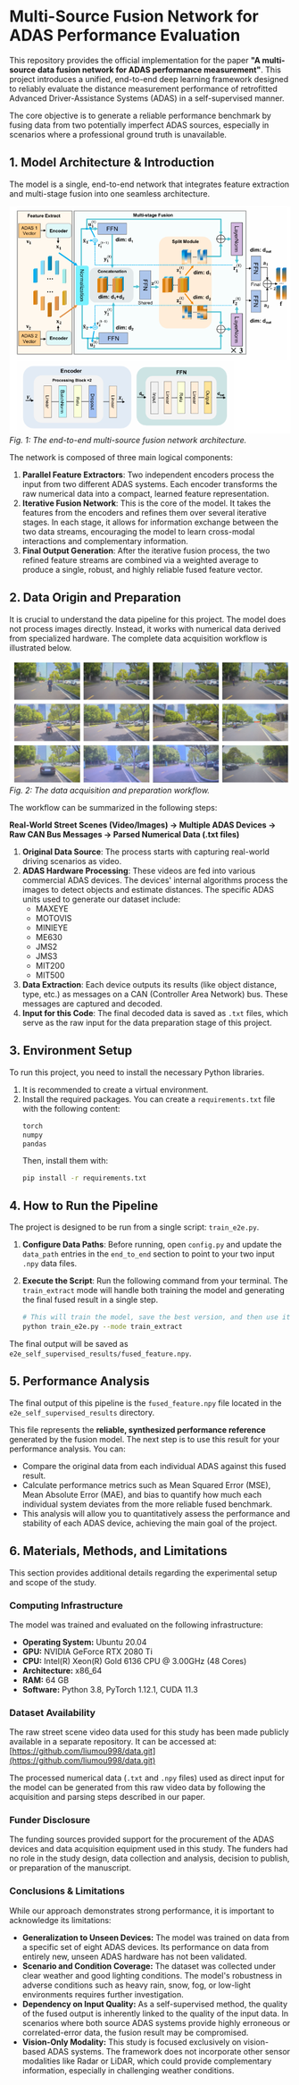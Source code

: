 # Multi-Source Fusion Network for ADAS Performance Evaluation

This repository provides the official implementation for the paper **"A multi-source data fusion network for ADAS performance measurement"**. This project introduces a unified, end-to-end deep learning framework designed to reliably evaluate the distance measurement performance of retrofitted Advanced Driver-Assistance Systems (ADAS) in a self-supervised manner.

The core objective is to generate a reliable performance benchmark by fusing data from two potentially imperfect ADAS sources, especially in scenarios where a professional ground truth is unavailable.

## 1. Model Architecture & Introduction

The model is a single, end-to-end network that integrates feature extraction and multi-stage fusion into one seamless architecture.

![Model Architecture](iamge/model.png)
*Fig. 1: The end-to-end multi-source fusion network architecture.*

The network is composed of three main logical components:

1.  **Parallel Feature Extractors**: Two independent encoders process the input from two different ADAS systems. Each encoder transforms the raw numerical data into a compact, learned feature representation.
2.  **Iterative Fusion Network**: This is the core of the model. It takes the features from the encoders and refines them over several iterative stages. In each stage, it allows for information exchange between the two data streams, encouraging the model to learn cross-modal interactions and complementary information.
3.  **Final Output Generation**: After the iterative fusion process, the two refined feature streams are combined via a weighted average to produce a single, robust, and highly reliable fused feature vector.

## 2. Data Origin and Preparation

It is crucial to understand the data pipeline for this project. The model does not process images directly. Instead, it works with numerical data derived from specialized hardware. The complete data acquisition workflow is illustrated below.

![Data Acquisition Pipeline](iamge/data.png)
*Fig. 2: The data acquisition and preparation workflow.*

The workflow can be summarized in the following steps:

**Real-World Street Scenes (Video/Images) → Multiple ADAS Devices → Raw CAN Bus Messages → Parsed Numerical Data (.txt files)**

1.  **Original Data Source**: The process starts with capturing real-world driving scenarios as video.
2.  **ADAS Hardware Processing**: These videos are fed into various commercial ADAS devices. The devices' internal algorithms process the images to detect objects and estimate distances. The specific ADAS units used to generate our dataset include:
    *   MAXEYE
    *   MOTOVIS
    *   MINIEYE
    *   ME630
    *   JMS2
    *   JMS3
    *   MIT200
    *   MIT500
3.  **Data Extraction**: Each device outputs its results (like object distance, type, etc.) as messages on a CAN (Controller Area Network) bus. These messages are captured and decoded.
4.  **Input for this Code**: The final decoded data is saved as `.txt` files, which serve as the raw input for the data preparation stage of this project.

## 3. Environment Setup

To run this project, you need to install the necessary Python libraries.

1.  It is recommended to create a virtual environment.
2.  Install the required packages. You can create a `requirements.txt` file with the following content:
    ```
    torch
    numpy
    pandas
    ```
    Then, install them with:
    ```bash
    pip install -r requirements.txt
    ```

## 4. How to Run the Pipeline

The project is designed to be run from a single script: `train_e2e.py`.

1.  **Configure Data Paths**: Before running, open `config.py` and update the `data_path` entries in the `end_to_end` section to point to your two input `.npy` data files.

2.  **Execute the Script**: Run the following command from your terminal. The `train_extract` mode will handle both training the model and generating the final fused result in a single step.

    ```bash
    # This will train the model, save the best version, and then use it to generate the final fused feature.
    python train_e2e.py --mode train_extract
    ```

The final output will be saved as `e2e_self_supervised_results/fused_feature.npy`.

## 5. Performance Analysis

The final output of this pipeline is the `fused_feature.npy` file located in the `e2e_self_supervised_results` directory.

This file represents the **reliable, synthesized performance reference** generated by the fusion model. The next step is to use this result for your performance analysis. You can:

-   Compare the original data from each individual ADAS against this fused result.
-   Calculate performance metrics such as Mean Squared Error (MSE), Mean Absolute Error (MAE), and bias to quantify how much each individual system deviates from the more reliable fused benchmark.
-   This analysis will allow you to quantitatively assess the performance and stability of each ADAS device, achieving the main goal of the project.

## 6. Materials, Methods, and Limitations

This section provides additional details regarding the experimental setup and scope of the study.

### Computing Infrastructure
The model was trained and evaluated on the following infrastructure:
- **Operating System:** Ubuntu 20.04
- **GPU:** NVIDIA GeForce RTX 2080 Ti
- **CPU:** Intel(R) Xeon(R) Gold 6136 CPU @ 3.00GHz (48 Cores)
- **Architecture:** x86_64
- **RAM:** 64 GB
- **Software:** Python 3.8, PyTorch 1.12.1, CUDA 11.3

### Dataset Availability
The raw street scene video data used for this study has been made publicly available in a separate repository. It can be accessed at:
[https://github.com/liumou998/data.git](https://github.com/liumou998/data.git)

The processed numerical data (`.txt` and `.npy` files) used as direct input for the model can be generated from this raw video data by following the acquisition and parsing steps described in our paper.

### Funder Disclosure
The funding sources provided support for the procurement of the ADAS devices and data acquisition equipment used in this study. The funders had no role in the study design, data collection and analysis, decision to publish, or preparation of the manuscript.


### Conclusions & Limitations
While our approach demonstrates strong performance, it is important to acknowledge its limitations:
- **Generalization to Unseen Devices:** The model was trained on data from a specific set of eight ADAS devices. Its performance on data from entirely new, unseen ADAS hardware has not been validated.
- **Scenario and Condition Coverage:** The dataset was collected under clear weather and good lighting conditions. The model's robustness in adverse conditions such as heavy rain, snow, fog, or low-light environments requires further investigation.
- **Dependency on Input Quality:** As a self-supervised method, the quality of the fused output is inherently linked to the quality of the input data. In scenarios where both source ADAS systems provide highly erroneous or correlated-error data, the fusion result may be compromised.
- **Vision-Only Modality:** This study is focused exclusively on vision-based ADAS systems. The framework does not incorporate other sensor modalities like Radar or LiDAR, which could provide complementary information, especially in challenging weather conditions.
